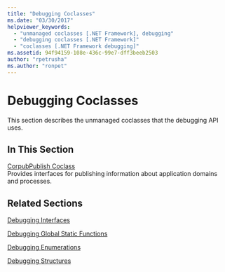 ```yaml
---
title: "Debugging Coclasses"
ms.date: "03/30/2017"
helpviewer_keywords: 
  - "unmanaged coclasses [.NET Framework], debugging"
  - "debugging coclasses [.NET Framework]"
  - "coclasses [.NET Framework debugging]"
ms.assetid: 94f94159-108e-436c-99e7-dff3beeb2503
author: "rpetrusha"
ms.author: "ronpet"
---
```

# Debugging Coclasses
This section describes the unmanaged coclasses that the debugging API uses.  
  
## In This Section  
 [CorpubPublish Coclass](../../../../docs/framework/unmanaged-api/debugging/corpubpublish-coclass.md)  
 Provides interfaces for publishing information about application domains and processes.  
  
## Related Sections  
 [Debugging Interfaces](../../../../docs/framework/unmanaged-api/debugging/debugging-interfaces.md)  
  
 [Debugging Global Static Functions](../../../../docs/framework/unmanaged-api/debugging/debugging-global-static-functions.md)  
  
 [Debugging Enumerations](../../../../docs/framework/unmanaged-api/debugging/debugging-enumerations.md)  
  
 [Debugging Structures](../../../../docs/framework/unmanaged-api/debugging/debugging-structures.md)
